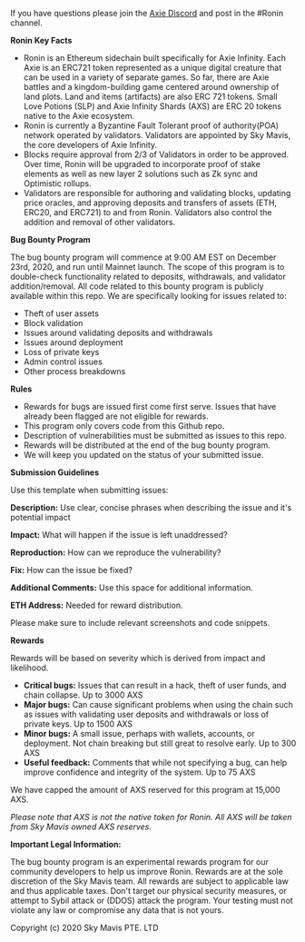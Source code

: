 If you have questions please join the [Axie Discord](https://discord.com/invite/axie) and post in the #Ronin channel.

**Ronin Key Facts**

- Ronin is an Ethereum sidechain built specifically for Axie Infinity. Each Axie is an ERC721 token represented as a unique digital creature that can be used in a variety of separate games. So far, there are Axie battles and a kingdom-building game centered around ownership of land plots. Land and items (artifacts) are also ERC 721 tokens. Small Love Potions (SLP) and Axie Infinity Shards (AXS) are ERC 20 tokens native to the Axie ecosystem.
- Ronin is currently a Byzantine Fault Tolerant proof of authority(POA) network operated by validators. Validators are appointed by Sky Mavis, the core developers of Axie Infinity.
- Blocks require approval from 2/3 of Validators in order to be approved. Over time, Ronin will be upgraded to incorporate proof of stake elements as well as new layer 2 solutions such as Zk sync and Optimistic rollups.
- Validators are responsible for authoring and validating blocks, updating price oracles, and approving deposits and transfers of assets (ETH, ERC20, and ERC721) to and from Ronin. Validators also control the addition and removal of other validators.

**Bug Bounty Program**

The bug bounty program will commence at 9:00 AM EST on December 23rd, 2020, and run until Mainnet launch. The scope of this program is to double-check functionality related to deposits, withdrawals, and validator addition/removal. All code related to this bounty program is publicly available within this repo. We are specifically looking for issues related to:

- Theft of user assets
- Block validation
- Issues around validating deposits and withdrawals
- Issues around deployment
- Loss of private keys
- Admin control issues
- Other process breakdowns

**Rules**

- Rewards for bugs are issued first come first serve. Issues that have already been flagged are not eligible for rewards.
- This program only covers code from this Github repo.
- Description of vulnerabilities must be submitted as issues to this repo.
- Rewards will be distributed at the end of the bug bounty program.
- We will keep you updated on the status of your submitted issue.

**Submission Guidelines**

Use this template when submitting issues:

**Description:** Use clear, concise phrases when describing the issue and it's potential impact

**Impact:** What will happen if the issue is left unaddressed?

**Reproduction:** How can we reproduce the vulnerability?

**Fix:** How can the issue be fixed?

**Additional Comments:** Use this space for additional information.

**ETH Address:** Needed for reward distribution.

Please make sure to include relevant screenshots and code snippets.

**Rewards**

Rewards will be based on severity which is derived from impact and likelihood.

- **Critical bugs:** Issues that can result in a hack, theft of user funds, and chain collapse. Up to 3000 AXS
- **Major bugs:** Can cause significant problems when using the chain such as issues with validating user deposits and withdrawals or loss of private keys. Up to 1500 AXS
- **Minor bugs:** A small issue, perhaps with wallets, accounts, or deployment. Not chain breaking but still great to resolve early. Up to 300 AXS
- **Useful feedback:** Comments that while not specifying a bug, can help improve confidence and integrity of the system. Up to 75 AXS

We have capped the amount of AXS reserved for this program at 15,000 AXS.

 _Please note that AXS is not the native token for Ronin. All AXS will be taken from Sky Mavis owned AXS reserves._

**Important Legal Information:**

The bug bounty program is an experimental rewards program for our community developers to help us improve Ronin. Rewards are at the sole discretion of the Sky Mavis team. All rewards are subject to applicable law and thus applicable taxes. Don't target our physical security measures, or attempt to Sybil attack or (DDOS) attack the program. Your testing must not violate any law or compromise any data that is not yours.

Copyright (c) 2020 Sky Mavis PTE. LTD
